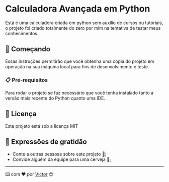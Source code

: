 # Calculadora Avançada em Python

Está é uma calculadora criada em python sem auxilio de cursos ou tutoriais, o projeto foi criado totalmente do zero por mim na tentativa de testar meus conhecimentos.

## 🚀 Começando

Essas instruções permitirão que você obtenha uma cópia do projeto em operação na sua máquina local para fins de desenvolvimento e teste.

### 📋 Pré-requisitos

Para rodar o projeto se faz necessário que você tenha instalado tanto a versão mais recente do Python quanto uma IDE.

## 📄 Licença

Este projeto está sob a licença MIT 

## 🎁 Expressões de gratidão

* Conte a outras pessoas sobre este projeto 📢;
* Convide alguém da equipe para uma cerveja 🍺;


---
⌨️ com ❤️ por [Victor](https://github.com/victorsoaresho) 😊
